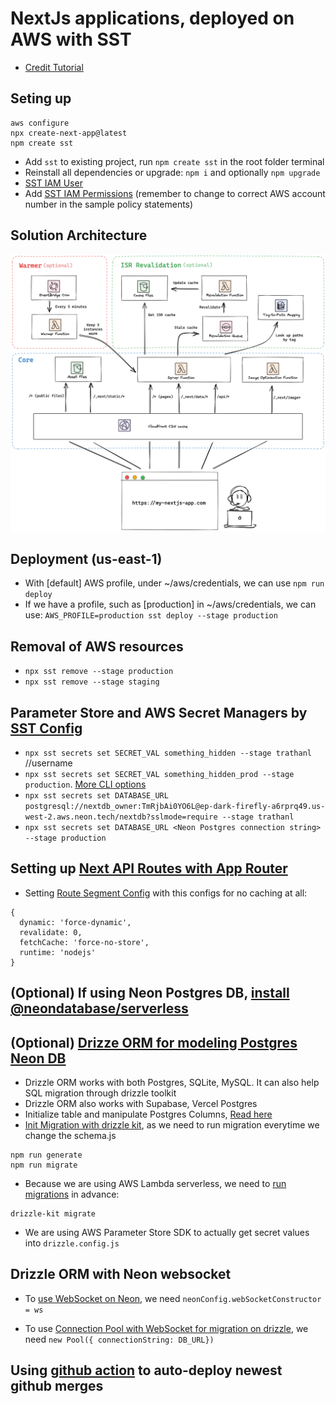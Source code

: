 # NextJs applications, deployed on AWS with SST

- [Credit Tutorial](https://youtu.be/T23Dv69j1JU?si=ws-mG6QyViBgE_fe)

## Seting up

```
aws configure
npx create-next-app@latest
npm create sst
```

- Add `sst` to existing project, run `npm create sst` in the root folder terminal
- Reinstall all dependencies or upgrade: `npm i` and optionally `npm upgrade`
- [SST IAM User](https://docs.sst.dev/advanced/iam-credentials)
- Add [SST IAM Permissions](https://docs.sst.dev/advanced/iam-credentials#iam-permissions) (remember to change to correct AWS account number in the sample policy statements)

## Solution Architecture

![Open-next Serverless Architecture](architecture.png)

## Deployment (us-east-1)

- With [default] AWS profile, under ~/aws/credentials, we can use `npm run deploy`
- If we have a profile, such as [production] in ~/aws/credentials, we can use:
  `AWS_PROFILE=production sst deploy --stage production`

## Removal of AWS resources

- `npx sst remove --stage production`
- `npx sst remove --stage staging`

## Parameter Store and AWS Secret Managers by [SST Config](https://docs.sst.dev/config)

- `npx sst secrets set SECRET_VAL something_hidden --stage trathanl` //username
- `npx sst secrets set SECRET_VAL something_hidden_prod --stage production`. [More CLI options](https://docs.sst.dev/packages/sst#sst-secrets)
- `npx sst secrets set DATABASE_URL postgresql://nextdb_owner:TmRjbAi0YO6L@ep-dark-firefly-a6rprq49.us-west-2.aws.neon.tech/nextdb?sslmode=require --stage trathanl`
- `npx sst secrets set DATABASE_URL <Neon Postgres connection string> --stage production`

## Setting up [Next API Routes with App Router](https://nextjs.org/docs/app/api-reference/file-conventions/route)

- Setting [Route Segment Config](https://nextjs.org/docs/app/api-reference/file-conventions/route-segment-config) with this configs for no caching at all:

```
{
  dynamic: 'force-dynamic',
  revalidate: 0,
  fetchCache: 'force-no-store',
  runtime: 'nodejs'
}
```

## (Optional) If using Neon Postgres DB, [install @neondatabase/serverless](https://github.com/neondatabase/serverless/blob/main/README.md)

## (Optional) [Drizze ORM for modeling Postgres Neon DB](https://orm.drizzle.team/docs/get-started-postgresql#neon)

- Drizzle ORM works with both Postgres, SQLite, MySQL. It can also help SQL migration through drizzle toolkit
- Drizzle ORM also works with Supabase, Vercel Postgres
- Initialize table and manipulate Postgres Columns, [Read here](https://orm.drizzle.team/docs/column-types/pg)
- [Init Migration with drizzle kit](https://orm.drizzle.team/kit-docs/commands), as we need to run migration everytime we change the schema.js

```
npm run generate
npm run migrate
```

- Because we are using AWS Lambda serverless, we need to [run migrations](https://orm.drizzle.team/kit-docs/overview#configuration) in advance:

```
drizzle-kit migrate
```

- We are using AWS Parameter Store SDK to actually get secret values into `drizzle.config.js`

## Drizzle ORM with Neon websocket

- To [use WebSocket on Neon](https://github.com/neondatabase/serverless/blob/main/README.md#example-nodejs-with-poolconnect), we need `neonConfig.webSocketConstructor = ws`

- To use [Connection Pool with WebSocket for migration on drizzle](https://orm.drizzle.team/docs/get-started-postgresql#neon), we need `new Pool({ connectionString: DB_URL})`

## Using [github action](https://github.com/actions/setup-node) to auto-deploy newest github merges
